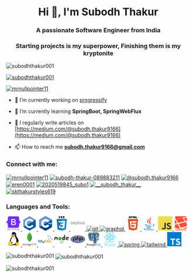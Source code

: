 <h1 align="center">Hi 👋, I'm Subodh Thakur</h1>
<h3 align="center">A passionate Software Engineer from India</h3>
<h3 align="center">Starting projects is my superpower, Finishing them is my kryptonite</h3>

<p align="left"> <img src="https://komarev.com/ghpvc/?username=subodhthakur001&label=Profile%20views&color=0e75b6&style=flat" alt="subodhthakur001" /> </p>

<p align="left"> <a href="https://github.com/ryo-ma/github-profile-trophy"><img src="https://github-profile-trophy.vercel.app/?username=subodhthakur001" alt="subodhthakur001" /></a> </p>

<p align="left"> <a href="https://twitter.com/mrnullpointer11" target="blank"><img src="https://img.shields.io/twitter/follow/mrnullpointer11?logo=twitter&style=for-the-badge" alt="mrnullpointer11" /></a> </p>

- 🔭 I’m currently working on [progressify](https://github.com/subodhthakur001/Progressify)

- 🌱 I’m currently learning **SpringBoot, SpringWebFlux**

- 📝 I regularly write articles on [https://medium.com/@subodh.thakur9166](https://medium.com/@subodh.thakur9166)

- 📫 How to reach me **subodh.thakur9166@gmail.com**

<h3 align="left">Connect with me:</h3>
<p align="left">
<a href="https://twitter.com/mrnullpointer11" target="blank"><img align="center" src="https://raw.githubusercontent.com/rahuldkjain/github-profile-readme-generator/master/src/images/icons/Social/twitter.svg" alt="mrnullpointer11" height="30" width="40" /></a>
<a href="https://linkedin.com/in/subodh-thakur-089883211" target="blank"><img align="center" src="https://raw.githubusercontent.com/rahuldkjain/github-profile-readme-generator/master/src/images/icons/Social/linked-in-alt.svg" alt="subodh-thakur-089883211" height="30" width="40" /></a>
<a href="https://medium.com/@subodh.thakur9166" target="blank"><img align="center" src="https://raw.githubusercontent.com/rahuldkjain/github-profile-readme-generator/master/src/images/icons/Social/medium.svg" alt="@subodh.thakur9166" height="30" width="40" /></a>
<a href="https://www.codechef.com/users/eren0001" target="blank"><img align="center" src="https://cdn.jsdelivr.net/npm/simple-icons@3.1.0/icons/codechef.svg" alt="eren0001" height="30" width="40" /></a>
<a href="https://www.hackerrank.com/2020519845_subo1" target="blank"><img align="center" src="https://raw.githubusercontent.com/rahuldkjain/github-profile-readme-generator/master/src/images/icons/Social/hackerrank.svg" alt="2020519845_subo1" height="30" width="40" /></a>
<a href="https://www.leetcode.com/__subodh_thakur__" target="blank"><img align="center" src="https://raw.githubusercontent.com/rahuldkjain/github-profile-readme-generator/master/src/images/icons/Social/leet-code.svg" alt="__subodh_thakur__" height="30" width="40" /></a>
<a href="https://auth.geeksforgeeks.org/user/skthakurstyles619" target="blank"><img align="center" src="https://raw.githubusercontent.com/rahuldkjain/github-profile-readme-generator/master/src/images/icons/Social/geeks-for-geeks.svg" alt="skthakurstyles619" height="30" width="40" /></a>
</p>

<h3 align="left">Languages and Tools:</h3>
<p align="left"> <a href="https://getbootstrap.com" target="_blank" rel="noreferrer"> <img src="https://raw.githubusercontent.com/devicons/devicon/master/icons/bootstrap/bootstrap-plain-wordmark.svg" alt="bootstrap" width="40" height="40"/> </a> <a href="https://www.cprogramming.com/" target="_blank" rel="noreferrer"> <img src="https://raw.githubusercontent.com/devicons/devicon/master/icons/c/c-original.svg" alt="c" width="40" height="40"/> </a> <a href="https://www.w3schools.com/cpp/" target="_blank" rel="noreferrer"> <img src="https://raw.githubusercontent.com/devicons/devicon/master/icons/cplusplus/cplusplus-original.svg" alt="cplusplus" width="40" height="40"/> </a> <a href="https://www.w3schools.com/css/" target="_blank" rel="noreferrer"> <img src="https://raw.githubusercontent.com/devicons/devicon/master/icons/css3/css3-original-wordmark.svg" alt="css3" width="40" height="40"/> </a> <a href="https://expressjs.com" target="_blank" rel="noreferrer"> <img src="https://raw.githubusercontent.com/devicons/devicon/master/icons/express/express-original-wordmark.svg" alt="express" width="40" height="40"/> </a> <a href="https://git-scm.com/" target="_blank" rel="noreferrer"> <img src="https://www.vectorlogo.zone/logos/git-scm/git-scm-icon.svg" alt="git" width="40" height="40"/> </a> <a href="https://graphql.org" target="_blank" rel="noreferrer"> <img src="https://www.vectorlogo.zone/logos/graphql/graphql-icon.svg" alt="graphql" width="40" height="40"/> </a> <a href="https://www.w3.org/html/" target="_blank" rel="noreferrer"> <img src="https://raw.githubusercontent.com/devicons/devicon/master/icons/html5/html5-original-wordmark.svg" alt="html5" width="40" height="40"/> </a> <a href="https://www.java.com" target="_blank" rel="noreferrer"> <img src="https://raw.githubusercontent.com/devicons/devicon/master/icons/java/java-original.svg" alt="java" width="40" height="40"/> </a> <a href="https://developer.mozilla.org/en-US/docs/Web/JavaScript" target="_blank" rel="noreferrer"> <img src="https://raw.githubusercontent.com/devicons/devicon/master/icons/javascript/javascript-original.svg" alt="javascript" width="40" height="40"/> </a> <a href="https://laravel.com/" target="_blank" rel="noreferrer"> <img src="https://raw.githubusercontent.com/devicons/devicon/master/icons/laravel/laravel-plain-wordmark.svg" alt="laravel" width="40" height="40"/> </a> <a href="https://www.linux.org/" target="_blank" rel="noreferrer"> <img src="https://raw.githubusercontent.com/devicons/devicon/master/icons/linux/linux-original.svg" alt="linux" width="40" height="40"/> </a> <a href="https://www.mongodb.com/" target="_blank" rel="noreferrer"> <img src="https://raw.githubusercontent.com/devicons/devicon/master/icons/mongodb/mongodb-original-wordmark.svg" alt="mongodb" width="40" height="40"/> </a> <a href="https://www.mysql.com/" target="_blank" rel="noreferrer"> <img src="https://raw.githubusercontent.com/devicons/devicon/master/icons/mysql/mysql-original-wordmark.svg" alt="mysql" width="40" height="40"/> </a> <a href="https://nodejs.org" target="_blank" rel="noreferrer"> <img src="https://raw.githubusercontent.com/devicons/devicon/master/icons/nodejs/nodejs-original-wordmark.svg" alt="nodejs" width="40" height="40"/> </a> <a href="https://www.php.net" target="_blank" rel="noreferrer"> <img src="https://raw.githubusercontent.com/devicons/devicon/master/icons/php/php-original.svg" alt="php" width="40" height="40"/> </a> <a href="https://www.postgresql.org" target="_blank" rel="noreferrer"> <img src="https://raw.githubusercontent.com/devicons/devicon/master/icons/postgresql/postgresql-original-wordmark.svg" alt="postgresql" width="40" height="40"/> </a> <a href="https://reactjs.org/" target="_blank" rel="noreferrer"> <img src="https://raw.githubusercontent.com/devicons/devicon/master/icons/react/react-original-wordmark.svg" alt="react" width="40" height="40"/> </a> <a href="https://spring.io/" target="_blank" rel="noreferrer"> <img src="https://www.vectorlogo.zone/logos/springio/springio-icon.svg" alt="spring" width="40" height="40"/> </a> <a href="https://tailwindcss.com/" target="_blank" rel="noreferrer"> <img src="https://www.vectorlogo.zone/logos/tailwindcss/tailwindcss-icon.svg" alt="tailwind" width="40" height="40"/> </a> <a href="https://www.typescriptlang.org/" target="_blank" rel="noreferrer"> <img src="https://raw.githubusercontent.com/devicons/devicon/master/icons/typescript/typescript-original.svg" alt="typescript" width="40" height="40"/> </a> </p>

<p><img align="left" src="https://github-readme-stats.vercel.app/api/top-langs?username=subodhthakur001&show_icons=true&locale=en&layout=compact" alt="subodhthakur001" /></p>

<p>&nbsp;<img align="center" src="https://github-readme-stats.vercel.app/api?username=subodhthakur001&show_icons=true&locale=en" alt="subodhthakur001" /></p>

<p><img align="center" src="https://github-readme-streak-stats.herokuapp.com/?user=subodhthakur001&" alt="subodhthakur001" /></p>
